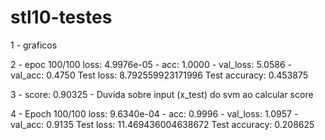 # stl10-testes

1 - graficos

2 - epoc 100/100 loss: 4.9976e-05 - acc: 1.0000 - val_loss: 5.0586 - val_acc: 0.4750
Test loss: 8.792559923171996
Test accuracy: 0.453875

3 - score: 0.90325 - Duvida sobre input (x_test) do svm ao calcular score

4 - Epoch 100/100 loss: 9.6340e-04 - acc: 0.9996 - val_loss: 1.0957 - val_acc: 0.9135
Test loss: 11.469436004638672
Test accuracy: 0.208625



